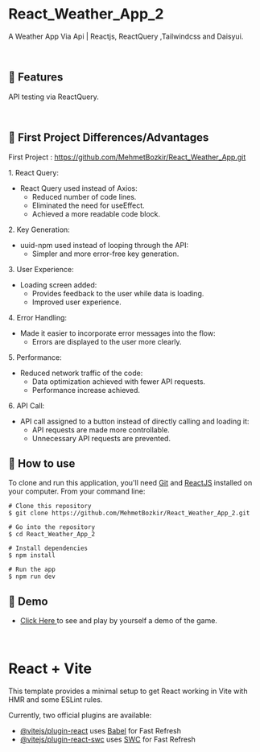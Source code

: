 # React_Weather_App_2


A Weather App Via Api | Reactjs, ReactQuery ,Tailwindcss and Daisyui.


<p align="center"> 

<br> 
  
  :wrench: Features 
  -----------------------

  
API testing via ReactQuery.
  
<br> 
    
  ## 💬 First Project Differences/Advantages

  First Project : https://github.com/MehmetBozkir/React_Weather_App.git

1\. React Query:

-   React Query used instead of Axios:
    -   Reduced number of code lines.
    -   Eliminated the need for useEffect.
    -   Achieved a more readable code block.

2\. Key Generation:

-   uuid-npm used instead of looping through the API:
    -   Simpler and more error-free key generation.

3\. User Experience:

-   Loading screen added:
    -   Provides feedback to the user while data is loading.
    -   Improved user experience.

4\. Error Handling:

-   Made it easier to incorporate error messages into the flow:
    -   Errors are displayed to the user more clearly.

5\. Performance:

-   Reduced network traffic of the code:
    -   Data optimization achieved with fewer API requests.
    -   Performance increase achieved.

6\. API Call:

-   API call assigned to a button instead of directly calling and loading it:
    -   API requests are made more controllable.
    -   Unnecessary API requests are prevented.
  
  ## :book: How to use
To clone and run this application, you'll need [Git](https://git-scm.com/downloads) and [ReactJS](https://reactjs.org/docs/getting-started.html) installed on your computer. From your command line:

```
# Clone this repository
$ git clone https://github.com/MehmetBozkir/React_Weather_App_2.git

# Go into the repository
$ cd React_Weather_App_2

# Install dependencies
$ npm install

# Run the app
$ npm run dev
```
## :link: Demo
  - <a target="_blank" href="https://react-weather-app-xx.netlify.app/"> Click Here </a> to see and play by yourself a demo of the game.

<br> 

# React + Vite

This template provides a minimal setup to get React working in Vite with HMR and some ESLint rules.

Currently, two official plugins are available:

- [@vitejs/plugin-react](https://github.com/vitejs/vite-plugin-react/blob/main/packages/plugin-react/README.md) uses [Babel](https://babeljs.io/) for Fast Refresh
- [@vitejs/plugin-react-swc](https://github.com/vitejs/vite-plugin-react-swc) uses [SWC](https://swc.rs/) for Fast Refresh
